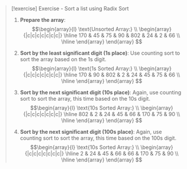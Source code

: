 > [!exercise] Exercise - Sort a list using Radix Sort
> 
> 1. **Prepare the array**:
> $$\begin{array}{l}
> \text{Unsorted Array:} \\
> \begin{array}{|c|c|c|c|c|c|c|}
> \hline
> 170 & 45 & 75 & 90 & 802 & 24 & 2 & 66 \\
> \hline
> \end{array}
> \end{array}
> $$
> 
> 2. **Sort by the least significant digit (1s place)**: Use counting sort to sort the array based on the 1s digit. 
> $$\begin{array}{l}
> \text{1s Sorted Array:} \\
> \begin{array}{|c|c|c|c|c|c|c|}
> \hline
> 170 & 90 & 802 & 2 & 24 & 45 & 75 & 66 \\
> \hline
> \end{array}
> \end{array}
> $$
> 
> 
> 
> 3. **Sort by the next significant digit (10s place)**: Again, use counting sort to sort the array, this time based on the 10s digit.
> $$\begin{array}{l}
> \text{10s Sorted Array:} \\
> \begin{array}{|c|c|c|c|c|c|c|}
> \hline
> 802 & 2 & 24 & 45 & 66 & 170 & 75 & 90 \\
> \hline
> \end{array}
> \end{array}
> $$
> 4. **Sort by the next significant digit (100s place)**: Again, use counting sort to sort the array, this time based on the 100s digit.
> $$\begin{array}{l}
> \text{10s Sorted Array:} \\
> \begin{array}{|c|c|c|c|c|c|c|}
> \hline
> 2 & 24 & 45 & 66 & 66 & 170 & 75 & 90 \\
> \hline
> \end{array}
> \end{array}
> $$

